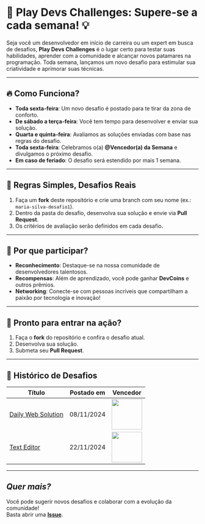 # 🚀 **Play Devs Challenges**: Supere-se a cada semana! 💡  

Seja você um desenvolvedor em início de carreira ou um expert em busca de desafios, **Play Devs Challenges** é o lugar certo para testar suas habilidades, aprender com a comunidade e alcançar novos patamares na programação. Toda semana, lançamos um novo desafio para estimular sua criatividade e aprimorar suas técnicas.  

---

## 🔥 **Como Funciona?**  
- **Toda sexta-feira**: Um novo desafio é postado para te tirar da zona de conforto.  
- **De sábado a terça-feira**: Você tem tempo para desenvolver e enviar sua solução.  
- **Quarta e quinta-feira**: Avaliamos as soluções enviadas com base nas regras do desafio.  
- **Toda sexta-feira**: Celebramos o(a) **@Vencedor(a) da Semana** e divulgamos o próximo desafio.  
- **Em caso de feriado**: O desafio será estendido por mais 1 semana.  

---

## 📏 **Regras Simples, Desafios Reais**  
1. Faça um **fork** deste repositório e crie uma branch com seu nome (ex.: `maria-silva-desafio1`).  
2. Dentro da pasta do desafio, desenvolva sua solução e envie via **Pull Request**.  
3. Os critérios de avaliação serão definidos em cada desafio.  

---

## 🏅 **Por que participar?**  
- **Reconhecimento**: Destaque-se na nossa comunidade de desenvolvedores talentosos.  
- **Recompensas**: Além de aprendizado, você pode ganhar **DevCoins** e outros prêmios.  
- **Networking**: Conecte-se com pessoas incríveis que compartilham a paixão por tecnologia e inovação!  

---

## 🎯 **Pronto para entrar na ação?**  
1. Faça o **fork** do repositório e confira o desafio atual.  
2. Desenvolva sua solução.  
3. Submeta seu **Pull Request**.  

---

## 📃 **Histórico de Desafios**  
| Título                                     | Postado em  | Vencedor |
| ------------------------------------------ | ----------- | -------- |
| [Daily Web Solution](./daily-web-solution) | 08/11/2024  | <a href="https://github.com/OseiasSilva021" target="_blank"><img src="https://github.com/OseiasSilva021.png" width="80"/></a> |
| [Text Editor](./text-editor)               | 22/11/2024  | <a href="https://github.com/OseiasSilva021" target="_blank"><img src="https://github.com/OseiasSilva021.png" width="80"/></a> |

---

## _Quer mais?_  
Você pode sugerir novos desafios e colaborar com a evolução da comunidade!  
Basta abrir uma **[Issue](https://github.com/Play-Devs/challenges/issues)**.  
